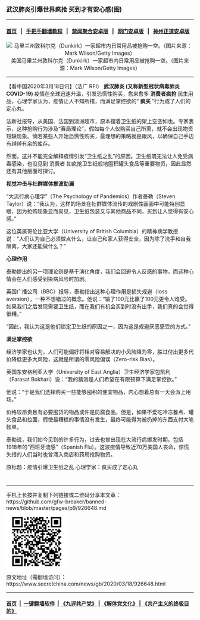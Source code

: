 ### 武汉肺炎引爆世界疯抢 买到才有安心感(图)
------------------------

#### [首页](https://github.com/gfw-breaker/banned-news/blob/master/README.md) &nbsp;&nbsp;|&nbsp;&nbsp; [手把手翻墙教程](https://github.com/gfw-breaker/guides/wiki) &nbsp;&nbsp;|&nbsp;&nbsp; [禁闻聚合安卓版](https://github.com/gfw-breaker/bn-android) &nbsp;&nbsp;|&nbsp;&nbsp; [网门安卓版](https://github.com/oGate2/oGate) &nbsp;&nbsp;|&nbsp;&nbsp; [神州正道安卓版](https://github.com/SzzdOgate/update) 



<div class="article_right" style="fone-color:#000">
 <p style="text-align:center">
  <img alt="马里兰州敦科尔克（Dunkirk）一家超市内日常用品被抢购一空。（图片来源：Mark Wilson/Getty Images）" src="//img3.secretchina.com/pic/2020/3-15/p2648461a933181154-ss.jpg" style="height:337px; width:600px"/>
  <br>
   美国马里兰州敦科尔克（Dunkirk）一家超市内日常用品被抢购一空。（图片来源：Mark Wilson/Getty Images）
   <span id="hideid" name="hideid" style="color:red;display:none;">
    <span href="https://www.secretchina.com">
    </span>
   </span>
  </br>
 </p>
 <div id="txt-mid1-t21-2017">
  

---


  </div>
 </div>
 <p>
  【看中国2020年3月18日讯】（法广 RFI）
  <strong>
   <span href="https://www.secretchina.com/news/gb/tag/武汉肺炎" target="_blank">
    武汉肺炎
   </span>
   (又称新型冠状病毒肺炎 COVID-19)
  </strong>
  疫情在全球迅速升温，引发恐慌性购买，愈来愈多
  <strong>
   消费者疯抢
  </strong>
  民生用品，心理学家认为，疫情让人不知所措，而满足掌控欲的“
  <strong>
   疯买
  </strong>
  ”行为成了人们的定心丸。
  <span id="hideid" name="hideid" style="color:red;display:none;">
   <span href="https://www.secretchina.com">
   </span>
  </span>
 </p>
 <p>
  法新社报导，从美国、法国到澳洲超市，原本摆着卫生纸的架上空空如也。专家表示，这种抢购行为涉及“赛局理论”，假如每个人仅购买自己所需，就不会出现物资短缺现象。倘若某些人开始恐慌性购买，最理想的策略就是跟风，以确保自己手边有绰绰有余的库存。
 </p>
 <p>
  然而，这并不能完全解释疫情引发“卫生纸之乱”的原因。卫生纸既无法让人免受病毒感染，也没见到
  <span href="https://www.secretchina.com/news/gb/tag/消费者" target="_blank">
   消费者
  </span>
  如疯抢卫生纸般地囤积罐头食品等重要物资，因此显然还有其他层面可探讨。
 </p>
 <p>
  <strong>
   视觉冲击与社群媒体推波助澜
  </strong>
 </p>
 <p>
  “大流行病心理学”（The Psychology of Pandemics）作者泰勒（Steven Taylor）说：“我认为，这样的场景在社群媒体流传的戏剧性画面中可能特别显眼，因为抢购现象显而易见，卫生纸包装又与其他商品不同，买到让人觉得有安心感。”
 </p>
 <p>
  这位英属哥伦比亚大学（University of British Columbia）的精神病学教授说：“人们认为自己必须做点什么，让自己和家人获得安全，因为除了洗手和自我隔离，大家还能做什么？”
 </p>
 <p>
  <strong>
   心理作用
  </strong>
 </p>
 <p>
  泰勒提出的另一项理论则是基于演化角度，我们会回避令人反感的事物，而这种心情会在人们感受到染病风险时加剧。
 </p>
 <p>
  英国广播公司（BBC）报导，泰勒指出这种心理作用是损失规避（loss aversion），一种不想错过的概念。他说：“输了100元比赢了100元更令人难受。如果我们之后发现需要卫生纸，而在我们有机会买到时没有出手，我们真的会觉得很糟。”
 </p>
 <p>
  “因此，我认为这是他们锁定卫生纸的原因之一，因为这是规避厌恶感受的方式。”
 </p>
 <p>
  <strong>
   满足掌控欲
  </strong>
 </p>
 <p>
  经济学家也认为，人们可能偏好将相对容易解决的小风险降为零，胜过付出更多代价降低更多大风险，这就是所谓的零风险偏误（Zero-risk Bias）。
 </p>
 <p>
  英国东安格利亚大学（University of East Anglia）卫生经济学家包凯利（Farasat Bokhari）说：“我的猜测是人们希望在有限预算下满足掌控欲。”
 </p>
 <p>
  他说：“于是我们选择购买一些能够囤积的便宜物品，内心想着总有一天会派上用场。”
 </p>
 <p>
  价格较昂贵且有必要囤货的物品或许是防腐食品，但是，如果不爱吃冷冻餐点、罐头食品和拉面，假使最糟糕的事情没有发生，最终可能得为被扔掉的东西支付大笔帐单。
 </p>
 <p>
  泰勒说，我们如今见到的许多行为，过去也曾出现在大流行病爆发时期，包括1918年的“西班牙流感”（Spanish Flu）。这波疫情导致近70万美国人丧命，惊慌失措的人们当时也曾涌入商店和药局抢购物资。
 </p>
 <p>
  原标题：疫情引爆卫生纸之乱 心理学家：疯买成了定心丸
  <center>
   <div>
    <div id="txt-mid2-t22-2017" style="display: block;  max-height: 351px;  overflow: hidden;">
     <div id="SC-21xxx">
     </div>
     <ins class="adsbygoogle" data-ad-client="ca-pub-1276641434651360" data-ad-format="auto" data-ad-slot="4301710469" data-full-width-responsive="true" style="display:block">
     </ins>
    </div>
   </div>
  </center>
  <div style="padding-top:12px;">
  </div>
 </p>
</div>

<hr/>
手机上长按并复制下列链接或二维码分享本文章：<br/>
https://github.com/gfw-breaker/banned-news/blob/master/pages/p9/926648.md <br/>
<a href='https://github.com/gfw-breaker/banned-news/blob/master/pages/p9/926648.md'><img src='https://github.com/gfw-breaker/banned-news/blob/master/pages/p9/926648.md.png'/></a> <br/>
原文地址（需翻墙访问）：https://www.secretchina.com/news/gb/2020/03/18/926648.html


------------------------
#### [首页](https://github.com/gfw-breaker/banned-news/blob/master/README.md) &nbsp;|&nbsp; [一键翻墙软件](https://github.com/gfw-breaker/nogfw/blob/master/README.md) &nbsp;| [《九评共产党》](https://github.com/gfw-breaker/9ping.md/blob/master/README.md#九评之一评共产党是什么) | [《解体党文化》](https://github.com/gfw-breaker/jtdwh.md/blob/master/README.md) | [《共产主义的终极目的》](https://github.com/gfw-breaker/gczydzjmd.md/blob/master/README.md)


<img src='http://gfw-breaker.win/banned-news/pages/p9/926648.md' width='0px' height='0px'/>
